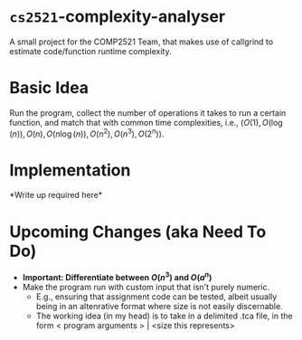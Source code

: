 # `cs2521`-complexity-analyser

A small project for the COMP2521 Team, that makes use of callgrind to estimate code/function runtime complexity.

# Basic Idea

Run the program, collect the number of operations it takes to run a certain function, and match that with 
common time complexities, i.e., $(O(1), O(\log(n)), O(n), O(n \log(n)), O(n^2), O(n^3), O(2^n))$.

# Implementation

\*Write up required here\*

# Upcoming Changes (aka Need To Do)
* **Important: Differentiate between $O(n^3)$ and $O(a^n)$**
* Make the program run with custom input that isn't purely numeric.
  * E.g., ensuring that assignment code can be tested, albeit usually being in an altenrative format where size is not easily discernable.
  * The working idea (in my head) is to take in a delimited .tca file, in the form \< program arguments \> | \<size this represents\>


